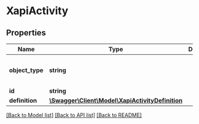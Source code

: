 # XapiActivity

## Properties
Name | Type | Description | Notes
------------ | ------------- | ------------- | -------------
**object_type** | **string** |  | [optional] [default to 'Activity']
**id** | **string** |  | 
**definition** | [**\Swagger\Client\Model\XapiActivityDefinition**](XapiActivityDefinition.md) |  | [optional] 

[[Back to Model list]](../README.md#documentation-for-models) [[Back to API list]](../README.md#documentation-for-api-endpoints) [[Back to README]](../README.md)


